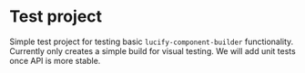 
# Test project

Simple test project for testing basic `lucify-component-builder` functionality. 
Currently only creates a simple build for visual testing. We will add unit tests once API is more stable.
